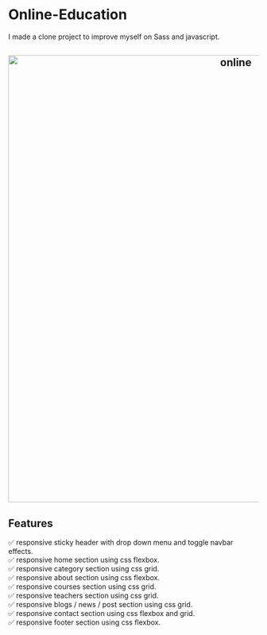 # Online-Education

 I made a clone project to improve myself on Sass and javascript. 

<h2 align="center">
  <img src="https://github.com/ozllmozdmrr/Online-Education/blob/main/src/images/gif.gif" alt="online" width="900px" />
  <br>
</h2>


## Features

✅ responsive sticky header with drop down menu and toggle navbar effects.\
✅ responsive home section using css flexbox.\
✅ responsive category section using css grid.\
✅ responsive about section using css flexbox.\
✅ responsive courses section using css grid.\
✅ responsive teachers section using css grid.\
✅ responsive blogs / news / post section using css grid.\
✅ responsive contact section using css flexbox and grid.\
✅ responsive footer section using css flexbox.
